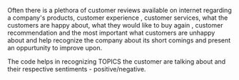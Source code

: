 Often there is a plethora of customer reviews available on internet regarding a company's products, customer experience , customer services, what the customers are happy about, what they would like to buy again , customer recommendation and the most important what customers are unhappy about and help recognize the company about its short comings and present an oppurtunity to improve upon.

The code helps in recognizing TOPICS the customer are talking about and their respective sentiments - positive/negative.
